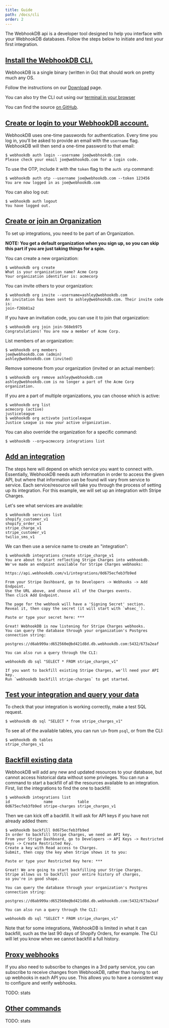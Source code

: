 ```yaml
---
title: Guide
path: /docs/cli
order: 2
---
```


The WebhookDB api is a developer tool designed to help you interface with your WebhookDB databases. Follow the steps below to initiate and test your first integration. 

<a id="install-the-webhookdb-cli"></a>

## [Install the WebhookDB CLI.](#install-the-webhookdb-cli)

WebhookDB is a single binary (written in Go) that should work on pretty much any OS.

Follow the instructions on our [Download](/download/) page.

You can also try the CLI out using our [terminal in your browser](/terminal/)

You can find the source [on GitHub](https://github.com/lithictech/webhookdb-cli).

<a id="create-or-login-to-your-webhookdb-account"></a>

## [Create or login to your WebhookDB account.](#create-or-login-to-your-webhookdb-account)

WebhookDB uses one-time passwords for authentication. Every time you log in, you'll be asked 
to provide an email with the `username` flag. WebhookDB will then send a one-time password to 
that email: 

```arff
$ webhookdb auth login --username joe@webhookdb.com
Please check your email joe@webhookdb.com for a login code.
```

To use the OTP, include it with the `token` flag to the `auth otp` command: 

```arff
$ webhookdb auth otp --username joe@webhookdb.com --token 123456
You are now logged in as joe@webhookdb.com
```

You can also log out:

```arff
$ webhookdb auth logout
You have logged out. 
```
    
<a id="create-or-join-an-organization"></a>

## [Create or join an Organization](#create-or-join-an-organization)

To set up integrations, you need to be part of an Organization.

**NOTE: You get a default organization when you sign up,
so you can skip this part if you are just taking things for a spin.**

You can create a new organization:

```arff
$ webhookdb org create
What is your organization name? Acme Corp
Your organization identifier is: acmecorp
```

You can invite others to your organization:

```arff
$ webhookdb org invite --username=ashley@webhookdb.com
An invitation has been sent to ashley@webhookdb.com. Their invite code is:
join-f26b81a2
```


If you have an invitation code, you can use it to join that organization:

```arff
$ webhookdb org join join-568eb975
Congratulations! You are now a member of Acme Corp.
```

List members of an organization:

```arff
$ webhookdb org members
joe@webhookdb.com (admin)
ashley@webhookdb.com (invited)
```

Remove someone from your organization (invited or an actual member):

```arff
$ webhookdb org remove ashley@webhookdb.com
ashley@webhookdb.com is no longer a part of the Acme Corp organization.
```

If you are a part of multiple organizations, you can choose which is active:

```arff
$ webhookdb org list
acmecorp (active)
justiceleague
$ webhookdb org activate justiceleague
Justice League is now your active organization.
```

You can also override the organization for a specific command:

```arff
$ webhookdb --org=acmecorp integrations list
```

<a id="add-an-integration"></a>

## [Add an integration](#add-an-integration) 

The steps here will depend on which service you want to connect with. Essentially, 
WebhookDB needs auth information in order to access the given API, but where that 
information can be found will vary from service to service. Each service/resource 
will take you through the process of setting up its integration. For this example, 
we will set up an integration with Stripe Charges.

Let's see what services are available:

```arff
$ webhookdb services list
shopify_customer_v1
shopify_order_v1
stripe_charge_v1
stripe_customer_v1
twilio_sms_v1
```

We can then use a service name to create an "integration":

```arff
$ webhookdb integrations create stripe_charge_v1
You are about to start reflecting Stripe Charges into webhookdb.
We've made an endpoint available for Stripe Charges webhooks:

https://api.webhookdb.com/v1/integrations/0d675ecfeb3fb9ed

From your Stripe Dashboard, go to Developers -> Webhooks -> Add Endpoint.
Use the URL above, and choose all of the Charges events.
Then click Add Endpoint.

The page for the webhook will have a 'Signing Secret' section.
Reveal it, then copy the secret (it will start with `whsec_`).

Paste or type your secret here: ***

Great! WebhookDB is now listening for Stripe Charges webhooks.
You can query the database through your organization's Postgres connection string:

postgres://d6ab999a:d652560e@bd421d8d.db.webhookdb.com:5432/673a2eaf

You can also run a query through the CLI:

webhookdb db sql "SELECT * FROM stripe_charges_v1"

If you want to backfill existing Stripe Charges, we'll need your API key.
Run `webhookdb backfill stripe-charges` to get started.
```

<a id="test-your-integration-and-query-your-data"></a>

## [Test your integration and query your data](#test-your-integration-and-query-your-data) 

To check that your integration is working correctly, make a test SQL request. 

```arff
$ webhookdb db sql "SELECT * from stripe_charges_v1"
```

To see all of the available tables, you can run `\d+` from `psql`,
or from the CLI:

```arff
$ webhookdb db tables
stripe_charges_v1
```

<a id="backfill-existing-data"></a>

## [Backfill existing data](#backfill-existing-data)

WebhookDB will add any new and updated resources to your database,
but cannot access historical data without some privileges.
You can run a command to start a backfill of all the resources available to an integration.
First, list the integrations to find the one to backfill:

```arff
$ webhookdb integrations list
id               name           table
0d675ecfeb3fb9ed stripe-charges stripe_charges_v1
```

Then we can kick off a backfill. It will ask for API keys if you have not already added them:

```arff
$ webhookdb backfill 0d675ecfeb3fb9ed
In order to backfill Stripe Charges, we need an API key.
From your Stripe Dashboard, go to Developers -> API Keys -> Restricted Keys -> Create Restricted Key.
Create a key with Read access to Charges.
Submit, then copy the key when Stripe shows it to you:

Paste or type your Restricted Key here: ***

Great! We are going to start backfilling your Stripe Charges.
Stripe allows us to backfill your entire history of charges,
so you're in good shape.

You can query the database through your organization's Postgres connection string:
    
postgres://d6ab999a:d652560e@bd421d8d.db.webhookdb.com:5432/673a2eaf

You can also run a query through the CLI:

webhookdb db sql "SELECT * FROM stripe_charges_v1"
```

Note that for some integrations, WebhookDB is limited in what it can backfill,
such as the last 90 days of Shopify Orders, for example.
The CLI will let you know when we cannot backfill a full history.

## [Proxy webhooks](#proxy-webhooks)

If you also need to subscribe to changes in a 3rd party service,
you can subscribe to receive changes from WebhookDB,
rather than having to set up webhooks in each API you use.
This allows you to have a consistent way to configure and verify webhooks.

TODO: stats

## [Other commands](#other-commands)

TODO: stats